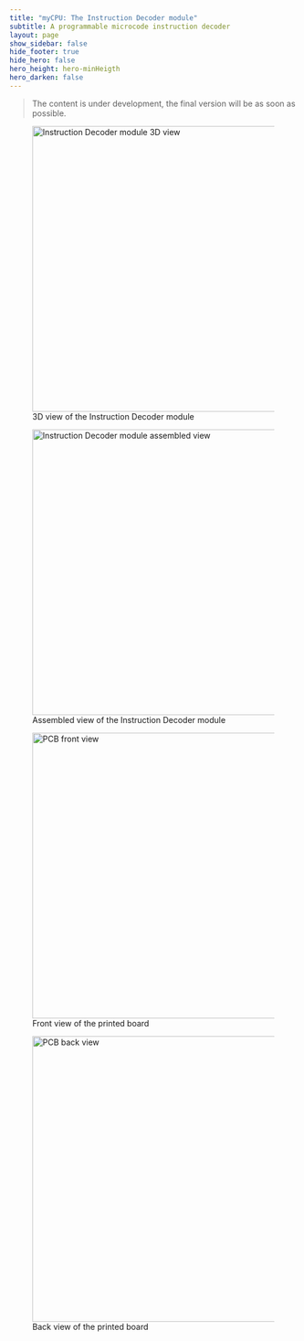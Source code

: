 ```yaml
---
title: "myCPU: The Instruction Decoder module"
subtitle: A programmable microcode instruction decoder
layout: page
show_sidebar: false
hide_footer: true
hide_hero: false
hero_height: hero-minHeigth
hero_darken: false
---
```

> The content is under development, the final version will be as soon as possible.

<figure class="center">
    <img src="{{ site.baseurl }}/img/mycpu/modules/instruction_decoder/logic_control_AT28C64_3dview.png" alt="Instruction Decoder module 3D view" title="3D view of the Instruction Decoder module" width="500px">
    <figcaption>3D view of the Instruction Decoder module</figcaption>
</figure>
<figure class="center">
    <img src="{{ site.baseurl }}/img/mycpu/modules/instruction_decoder/logic_control_AT28C64_assembled.png" alt="Instruction Decoder module assembled view" title="Assembled view of the Instruction Decoder module" width="500px">
    <figcaption>Assembled view of the Instruction Decoder module</figcaption>
</figure>
<figure class="center">
    <img src="{{ site.baseurl }}/img/mycpu/modules/instruction_decoder/logic_control_AT28C64_clear_front.png" alt="PCB front view" title="Front view of the printed board" width="500px">
    <figcaption>Front view of the printed board</figcaption>
</figure>
<figure class="center">
    <img src="{{ site.baseurl }}/img/mycpu/modules/instruction_decoder/logic_control_AT28C64_clear_back.png" alt="PCB back view" title="Back view of the printed board" width="500px">
    <figcaption>Back view of the printed board</figcaption>
</figure>
